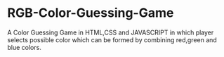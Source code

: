 # RGB-Color-Guessing-Game
A Color Guessing Game in HTML,CSS and JAVASCRIPT in which player selects possible color which can be formed by combining red,green and blue colors.

